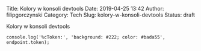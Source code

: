 Title: Kolory w konsoli devtools
Date: 2019-04-25 13:42
Author: filipgorczynski
Category: Tech
Slug: kolory-w-konsoli-devtools
Status: draft

Kolory w konsoli devtools

    console.log('%cToken:', 'background: #222; color: #bada55', endpoint.token);
